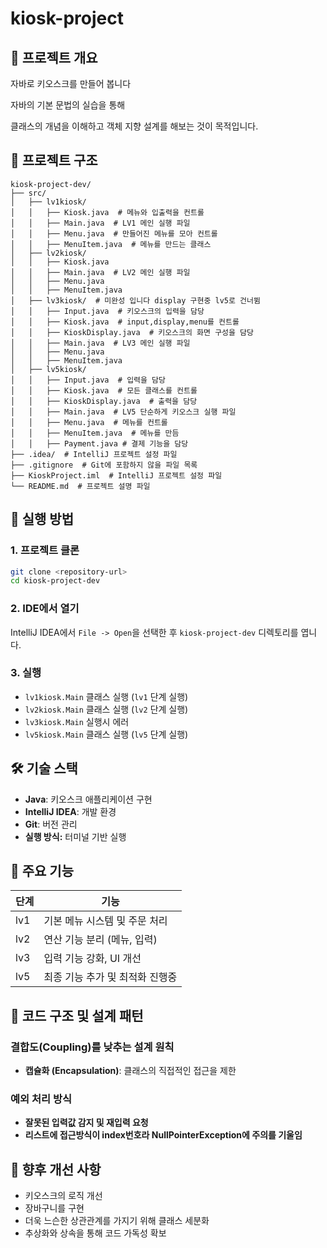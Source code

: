 # kiosk-project

## 📌 프로젝트 개요
자바로 키오스크를 만들어 봅니다

자바의 기본 문법의 실습을 통해 

클래스의 개념을 이해하고 객체 지향 설계를 해보는 것이 목적입니다.
## 📁 프로젝트 구조
```
kiosk-project-dev/
├── src/
│   ├── lv1kiosk/
│   │   ├── Kiosk.java  # 메뉴와 입출력을 컨트롤
│   │   ├── Main.java  # LV1 메인 실행 파일
│   │   ├── Menu.java  # 만들어진 메뉴를 모아 컨트롤
│   │   ├── MenuItem.java  # 메뉴를 만드는 클래스
│   ├── lv2kiosk/
│   │   ├── Kiosk.java 
│   │   ├── Main.java  # LV2 메인 실행 파일
│   │   ├── Menu.java  
│   │   ├── MenuItem.java
│   ├── lv3kiosk/  # 미완성 입니다 display 구현중 lv5로 건너뜀
│   │   ├── Input.java  # 키오스크의 입력을 담당
│   │   ├── Kiosk.java  # input,display,menu를 컨트롤
│   │   ├── KioskDisplay.java  # 키오스크의 화면 구성을 담당
│   │   ├── Main.java  # LV3 메인 실행 파일
│   │   ├── Menu.java
│   │   ├── MenuItem.java
│   ├── lv5kiosk/
│   │   ├── Input.java  # 입력을 담당
│   │   ├── Kiosk.java  # 모든 클래스를 컨트롤
│   │   ├── KioskDisplay.java  # 출력을 담당
│   │   ├── Main.java  # LV5 단순하게 키오스크 실행 파일
│   │   ├── Menu.java  # 메뉴를 컨트롤
│   │   ├── MenuItem.java  # 메뉴를 만듬
│   │   ├── Payment.java # 결제 기능을 담당
├── .idea/  # IntelliJ 프로젝트 설정 파일
├── .gitignore  # Git에 포함하지 않을 파일 목록
├── KioskProject.iml  # IntelliJ 프로젝트 설정 파일
└── README.md  # 프로젝트 설명 파일
```

## 🚀 실행 방법
### 1. 프로젝트 클론
```sh
git clone <repository-url>
cd kiosk-project-dev
```

### 2. IDE에서 열기
IntelliJ IDEA에서 `File -> Open`을 선택한 후 `kiosk-project-dev` 디렉토리를 엽니다.

### 3. 실행
- `lv1kiosk.Main` 클래스 실행 (`lv1` 단계 실행)
- `lv2kiosk.Main` 클래스 실행 (`lv2` 단계 실행)
- `lv3kiosk.Main` 실행시 에러
- `lv5kiosk.Main` 클래스 실행 (`lv5` 단계 실행)

## 🛠️ 기술 스택
- **Java**: 키오스크 애플리케이션 구현
- **IntelliJ IDEA**: 개발 환경
- **Git**: 버전 관리
- **실행 방식:** 터미널 기반 실행

## 📌 주요 기능
| 단계 | 기능 |
|------|------------------------------|
| lv1  | 기본 메뉴 시스템 및 주문 처리 |
| lv2  | 연산 기능 분리 (메뉴, 입력) |
| lv3  | 입력 기능 강화, UI 개선 |
| lv5  | 최종 기능 추가 및 최적화 진행중 |


## 📌 코드 구조 및 설계 패턴
### 결합도(Coupling)를 낮추는 설계 원칙
- **캡슐화 (Encapsulation)**: 클래스의 직접적인 접근을 제한

### 예외 처리 방식
- **잘못된 입력값 감지 및 재입력 요청**
- **리스트에 접근방식이 index번호라 NullPointerException에 주의를 기울임**


## 📝 향후 개선 사항
- 키오스크의 로직 개선
- 장바구니를 구현
- 더욱 느슨한 상관관계를 가지기 위해 클래스 세분화
- 추상화와 상속을 통해 코드 가독성 확보
